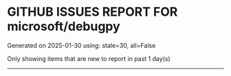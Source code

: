 
# GITHUB ISSUES REPORT FOR microsoft/debugpy


Generated on 2025-01-30 using: stale=30, all=False


Only showing items that are new to report in past 1 day(s)


---




















